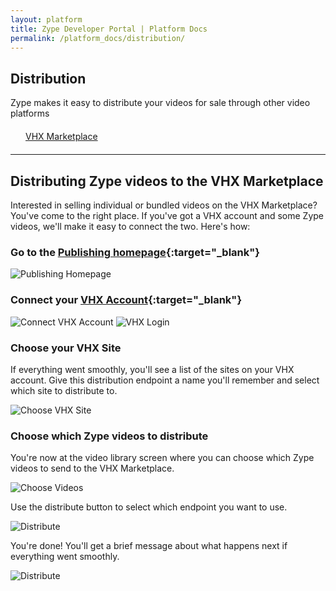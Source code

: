 ```yaml
---
layout: platform
title: Zype Developer Portal | Platform Docs
permalink: /platform_docs/distribution/
---
```

## Distribution
Zype makes it easy to distribute your videos for sale through other video platforms

<div style="width: 100%;">
  <div style="margin: 20px;"><span class="fa fa-file-text" style="margin-right: 4px;"></span>
    <a href="#1">
    VHX Marketplace</a>
  </div>
</div>

<hr id="1">

## Distributing Zype videos to the VHX Marketplace
Interested in selling individual or bundled videos on the VHX Marketplace? You've come to the right place.
If you've got a VHX account and some Zype videos, we'll make it easy to connect the two. Here's how:

### Go to the [Publishing homepage](https://admin.zype.com/publishing){:target="_blank"}

![Publishing Homepage]({{site.url}}assets/distribution_vhx/Zype___Publishing.png)

### Connect your [VHX Account](https://www.vhx.tv){:target="_blank"}

![Connect VHX Account]({{site.url}}assets/distribution_vhx/Zype___VHX_Marketplace_1.png)
![VHX Login]({{site.url}}assets/distribution_vhx/vhx-login.png)

### Choose your VHX Site
If everything went smoothly, you'll see a list of the sites on your VHX account. Give this distribution endpoint a name you'll remember and select which site to distribute to.

![Choose VHX Site]({{site.url}}assets/distribution_vhx/Zype___VHX_Marketplace.png)

### Choose which Zype videos to distribute
You're now at the video library screen where you can choose which Zype videos to send to the VHX Marketplace.

![Choose Videos]({{site.url}}assets/distribution_vhx/Zype___Video_Library_1.png)

Use the distribute button to select which endpoint you want to use.

![Distribute]({{site.url}}assets/distribution_vhx/Zype___Video_Library.png)

You're done! You'll get a brief message about what happens next if everything went smoothly.

![Distribute]({{site.url}}assets/distribution_vhx/Confirmation.png)
